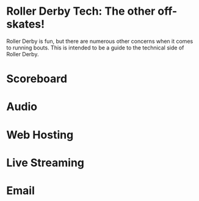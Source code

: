 # Roller Derby Tech: The other off-skates!

Roller Derby is fun, but there are numerous other concerns when it comes to running bouts. This is intended to be a guide to the technical side of Roller Derby.

# Scoreboard

# Audio

# Web Hosting

# Live Streaming

# Email
